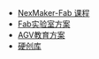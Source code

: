 <!-- 侧边栏 docs/_sidebar.md -->
  * [NexMaker-Fab 课程](https://www.nexmaker.com)
  * [Fab实验室方案](lab/lab.md)
  * [AGV教育方案](agv/agv.md)
  * [硬创库](https://shop110612716.taobao.com/?spm=a230r.7195193.1997079397.2.6b44cefdk1yzxd)